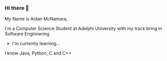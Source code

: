 ### Hi there 👋

My Name is Aidan McNamara,

I'm a Computer Science Student at Adelphi University with my track bring in Software Enginnering

- I'm currently learning...

I know Java, Python, C and C++

<!--
I'm not quite sure of what to specialize in but I am interested in Web, Mobile and Application devlopment 
-->


<!--
**Aidmac88992/Aidmac88992** is a ✨ _special_ ✨ repository because its `README.md` (this file) appears on your GitHub profile.

Here are some ideas to get you started:

- 🔭 I’m currently working on ...
- 🌱 I’m currently learning ...
- 👯 I’m looking to collaborate on ...
- 🤔 I’m looking for help with ...
- 💬 Ask me about ...
- 📫 How to reach me: ...
- 😄 Pronouns: ...
- ⚡ Fun fact: ...
-->
